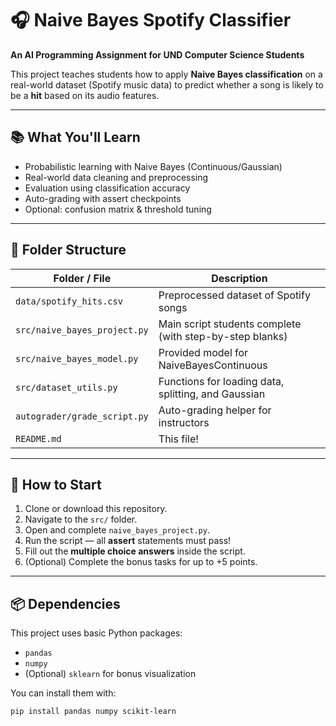 # 🎧 Naive Bayes Spotify Classifier

**An AI Programming Assignment for UND Computer Science Students**

This project teaches students how to apply **Naive Bayes classification** on a real-world dataset (Spotify music data) to predict whether a song is likely to be a **hit** based on its audio features.

---

## 📚 What You'll Learn

- Probabilistic learning with Naive Bayes (Continuous/Gaussian)
- Real-world data cleaning and preprocessing
- Evaluation using classification accuracy
- Auto-grading with assert checkpoints
- Optional: confusion matrix & threshold tuning

---

## 📁 Folder Structure

| Folder / File                | Description                                              |
| ---------------------------- | -------------------------------------------------------- |
| `data/spotify_hits.csv`      | Preprocessed dataset of Spotify songs                    |
| `src/naive_bayes_project.py` | Main script students complete (with step-by-step blanks) |
| `src/naive_bayes_model.py`   | Provided model for NaiveBayesContinuous                  |
| `src/dataset_utils.py`       | Functions for loading data, splitting, and Gaussian      |
| `autograder/grade_script.py` | Auto-grading helper for instructors                      |
| `README.md`                  | This file!                                               |

---

## 🚀 How to Start

1. Clone or download this repository.
2. Navigate to the `src/` folder.
3. Open and complete `naive_bayes_project.py`.
4. Run the script — all **assert** statements must pass!
5. Fill out the **multiple choice answers** inside the script.
6. (Optional) Complete the bonus tasks for up to +5 points.

---

## 📦 Dependencies

This project uses basic Python packages:

- `pandas`
- `numpy`
- (Optional) `sklearn` for bonus visualization

You can install them with:

```bash
pip install pandas numpy scikit-learn
```
